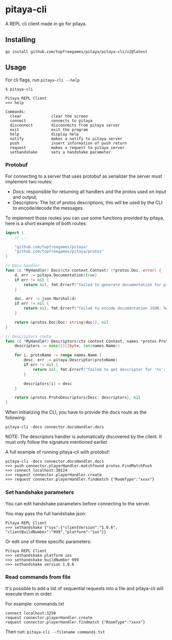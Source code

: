 pitaya-cli
==================

A REPL cli client made in go for pitaya.

## Installing

```
go install github.com/topfreegames/pitaya/pitaya-cli/v2@latest
```

## Usage

For cli flags, run `pitaya-cli --help`

```
$ pitaya-cli

Pitaya REPL Client
>>> help

Commands:
  clear             clear the screen
  connect           connects to pitaya
  disconnect        disconnects from pitaya server
  exit              exit the program
  help              display help
  notify            makes a notify to pitaya server
  push              insert information of push return
  request           makes a request to pitaya server
  sethandshake      sets a handshake parameter
```

### Protobuf
For connecting to a server that uses protobuf as serializer the server must implement two routes:
- Docs: responsible for returning all handlers and the protos used on input and
  output;
- Descriptors: The list of protos descriptions, this will be used by the CLI to
  encode/decode the messages.

To implement those routes you can use some functions provided by pitaya, here is
a short example of both routes:
```go
import (
	// ...

	"github.com/topfreegames/pitaya"
	"github.com/topfreegames/pitaya/protos"
)

// Docs handler
func (c *MyHandler) Docs(ctx context.Context) (*protos.Doc, error) {
	d, err := pitaya.Documentation(true)
	if err != nil {
		return nil, fmt.Errorf("failed to generate documentation for pitaya routes: %w", err)
	}

	doc, err := json.Marshal(d)
	if err != nil {
		return nil, fmt.Errorf("failed to encode documentation JSON: %w", err)
	}

	return &protos.Doc{Doc: string(doc)}, nil
}

// Descriptors route
func (c *MyHandler) Descriptors(ctx context.Context, names *protos.ProtoNames) (*protos.ProtoDescriptors, error) {
	descriptors := make([][]byte, len(names.Name))

	for i, protoName := range names.Name {
		desc, err := pitaya.Descriptor(protoName)
		if err != nil {
			return nil, fmt.Errorf("failed to get descriptor for '%s': %w", protoName, err)
		}

		descriptors[i] = desc
	}

	return &protos.ProtoDescriptors{Desc: descriptors}, nil
}
```

When initializing the CLI, you have to provide the docs route as the following:
```
pitaya-cli -docs connector.docsHandler.docs
```

NOTE: The descriptors handler is automatically discovered by the client.
It must only follow the signature mentioned earlier.

A full example of running pitaya-cli with protobuf:
```
pitaya-cli -docs connector.docsHandler.docs
>>> push connector.playerHandler.matchfound protos.FindMatchPush
>>> connect localhost:30124
>>> request connector.playerHandler.create
>>> request connector.playerHandler.findmatch {"RoomType":"xxxx"}
```

### Set handshake parameters

You can edit handshake parameters before connecting to the server.

You may pass the full handshake json:
```
Pitaya REPL Client
>>> sethandshake {"sys":{"clientVersion":"1.0.6", "clientBuildNumber":"999","platform":"ios"}}
```

Or edit one of three specific parameters:
```
Pitaya REPL Client
>>> sethandshake platform ios
>>> sethandshake buildNumber 999
>>> sethandshake version 1.0.6
```

### Read commands from file

It's possible to add a list of sequential requests into a file and pitaya-cli will execute them in order.

For example: commands.txt

```
connect localhost:3250
request connector.playerHandler.create
request connector.playerHandler.findmatch {"RoomType":"xxxx"}
```

Then run: `pitaya-cli --filename commands.txt`
